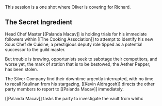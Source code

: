 This session is a one shot where Oliver is covering for Richard.

## The Secret Ingredient

Head Chef Master [[Palanda Macav]] is holding trials for his immediate followers within [[The Cooking Association]] to attempt to identify his new Sous Chef de Cuisine, a prestigious deputy role tipped as a potential successor to the guild master.

But trouble is brewing, opportunists seek to sabotage their competitors, and worse yet, the mark of station that is to be bestowed; the Aether Pepper, has been stolen.

The Silver Company find their downtime urgently interrupted, with no time to recall Kaulinan from his stargazing, [[Kevin Aldragosh]] directs the other party members to report to [[Palanda Macav]] immediately.

[[Palanda Macav]] tasks the party to investigate the vault from whihc 
